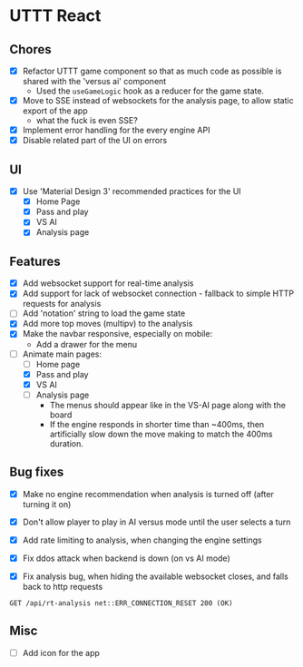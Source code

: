 # UTTT React

## Chores
- [x] Refactor UTTT game component so that as much code as possible is shared with the 'versus ai' component
  - Used the `useGameLogic` hook as a reducer for the game state.
- [x] Move to SSE instead of websockets for the analysis page, to allow static export of the app
  - what the fuck is even SSE?
- [x] Implement error handling for the every engine API
- [x] Disable related part of the UI on errors

## UI
- [x] Use 'Material Design 3' recommended practices for the UI
  - [x] Home Page
  - [x] Pass and play
  - [x] VS AI
  - [x] Analysis page

## Features
- [x] Add websocket support for real-time analysis
- [x] Add support for lack of websocket connection - fallback to simple HTTP requests for analysis
- [ ] Add 'notation' string to load the game state
- [x] Add more top moves (multipv) to the analysis
- [x] Make the navbar responsive, especially on mobile:
  - Add a drawer for the menu
- [ ] Animate main pages:
  - [ ] Home page
  - [x] Pass and play
  - [x] VS AI
  - [ ] Analysis page
    - The menus should appear like in the VS-AI page along with the board
    - If the engine responds in shorter time than ~400ms, then artificially slow down the move making to match the 400ms duration.

## Bug fixes
- [x] Make no engine recommendation when analysis is turned off (after turning it on)
- [x] Don't allow player to play in AI versus mode until the user selects a turn
- [x] Add rate limiting to analysis, when changing the engine settings
- [x] Fix ddos attack when backend is down (on vs AI mode)
- [x] Fix analysis bug, when hiding the available websocket closes, and falls back to http requests


```
GET /api/rt-analysis net::ERR_CONNECTION_RESET 200 (OK)
```

## Misc
- [ ] Add icon for the app 